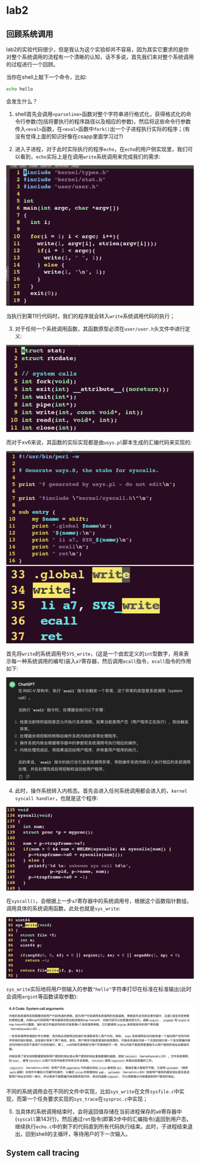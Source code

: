 # lab2

## 回顾系统调用

lab2的实验代码很少，但是我认为这个实验却并不容易，因为其实它要求的是你对整个系统调用的流程有一个清晰的认知，话不多说，首先我们来对整个系统调用的过程进行一个回顾。

当你在shell上敲下一个命令，比如:

```bash
echo hello
```

会发生什么？

1. shell首先会调用`<parseline>`函数对整个字符串进行格式化，获得格式化的命令行参数(包括将要执行的程序路径以及相应的参数)，然后将这些命令行参数传入`<eval>`函数，在`<eval>`函数中`fork()`出一个子进程执行实际的程序；(有没有觉得上面的知识好像在csapp里面学习过?)

2. 进入子进程，对于此时实际执行的程序`echo`，在`echo`的用户侧实现里，我们可以看到，`echo`实际上是在调用`write`系统调用来完成我们的需求:

![lab2echo](./pic/lab2echo.png)

当执行到第11行代码时，我们的程序就会转入`write`系统调用代码的执行；

3. 对于任何一个系统调用函数，其函数原型必须在`user/user.h`头文件中进行定义:

![write-proto](./pic/write-proto.png)

而对于xv6来说，其函数的实际实现都是由`usys.pl`脚本生成的汇编代码来实现的:

![write-asm](./pic/write-asm.png)
![wt-asm](./pic/wt-asm.png)

首先将`write`的系统调用号`SYS_write`，(这是一个由宏定义的`int`型数字，用来表示每一种系统调用的编号)装入`a7`寄存器，然后调用`ecall`指令，`ecall`指令的作用如下:

![gpt-ecall](./pic/gpt-ecall.png)

4. 此时，操作系统转入内核态。首先会进入任何系统调用都会进入的，`kernel syscall handler`，也就是这个程序:

![ksh](./pic/ksh.png)

在`syscall()`，会根据上一步`a7`寄存器中的系统调用号，根据这个函数指针数组，调用具体的系统调用函数，此处也就是`sys_write`:

![sys_write](./pic/sys_write.png)

`sys_write`实际地将用户侧输入的参数`"hello"`字符串打印在标准在标准输出(此时会调用`argint`等函数读取参数):

![xv6c4-4](./pic/xv6c4-4.png)

不同的系统调用会在不同的文件中实现，比如`sys_write`在文件`sysfile.c`中实现，而第一个任务要求实现的`sys_trace`在`sysproc.c`中实现；

5. 当具体的系统调用结束时，会将返回值存储在当前进程保存的`a0`寄存器中(`syscall`第143行)，然后通过`ret`指令(即第3步中的汇编指令)返回到用户态，继续执行`echo.c`中的剩下的代码直到所有代码执行结束。此时，子进程结束退出，回到shell的主循环，等待用户的下一次输入。


## System call tracing

